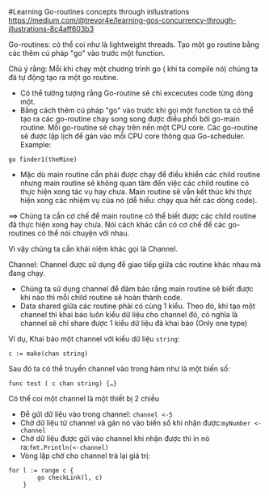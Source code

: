 #Learning Go-routines concepts through inllustrations
https://medium.com/@trevor4e/learning-gos-concurrency-through-illustrations-8c4aff603b3

Go-routines: có thể coi như là lightweight threads. Tạo một go routine bằng các thêm cú pháp "go" vào trước một function.

Chú ý rằng: Mỗi khi chạy một chương trình go ( khi ta compile nó) chúng ta đã tự động tạo ra một go routine.

- Có thể tưởng tượng rằng Go-routine sẽ chỉ excecutes code từng dòng một.
- Bằng cách thêm cú pháp "go" vào trước khi gọi một function ta có thể tạo ra các go-routine chạy song song được điều phối bởi go-main routine. Mỗi go-routine sẽ chạy trên nền một CPU core. Các go-routine sẽ được lập lịch để gán vào mỗi CPU core thông qua Go-scheduler.
Example: 
```
go finder1(theMine)
```
- Mặc dù main routine cần phải được chạy để điều khiển các child routine nhưng main routine sẽ không quan tâm đến việc các child routine có thực hiện xong tác vụ hay chưa. Main routine sẽ vẫn kết thúc khi thực hiện xong các nhiệm vụ của nó (dễ hiểu: chạy qua hết các dòng code).

==> Chúng ta cần cơ chế để main routine có thể biết được các child routine đã thực hiện xong hay chưa. Nói cách khác cần có cơ chế để các go-routines có thể nói chuyện với nhau.

Vì vậy chúng ta cần khái niệm khác gọi là Channel.

Channel: Channel được sử dụng để giao tiếp giữa các routine khác nhau mà đang chạy.

- Chúng ta sử dụng channel để đảm bảo rằng main routine sẽ biết được khi nào thì mỗi child routine sẽ hoàn thành code.
- Data shared giữa các routine phải có cùng 1 kiểu. Theo đó, khi tạo một channel thì khai báo luôn kiểu dữ liệu cho channel đó, có nghĩa là channel sẽ chỉ share được 1 kiểu dữ liệu đã khai báo (Only one type)


Ví dụ, Khai báo một channel với kiểu dữ liệu ```string```:
```
c := make(chan string)
```
Sau đó ta có thể truyền channel vào trong hàm như là một biến số:
```
func test ( c chan string) {…}
```
Có thể coi một channel là một thiết bị 2 chiều
- Để gửi dữ liệu vào trong channel: ```channel <-5```
- Chờ dữ liệu từ channel và gán nó vào biến số khi nhận được:```myNumber <-channel```
- Chờ dữ liệu được gửi vào channel khi nhận được thì in nó ra:```fmt.Println(<-channel)```
- Vòng lặp chờ cho channel trả lại giá trị:
```
for l := range c {
        go checkLink(l, c)
    }
```




